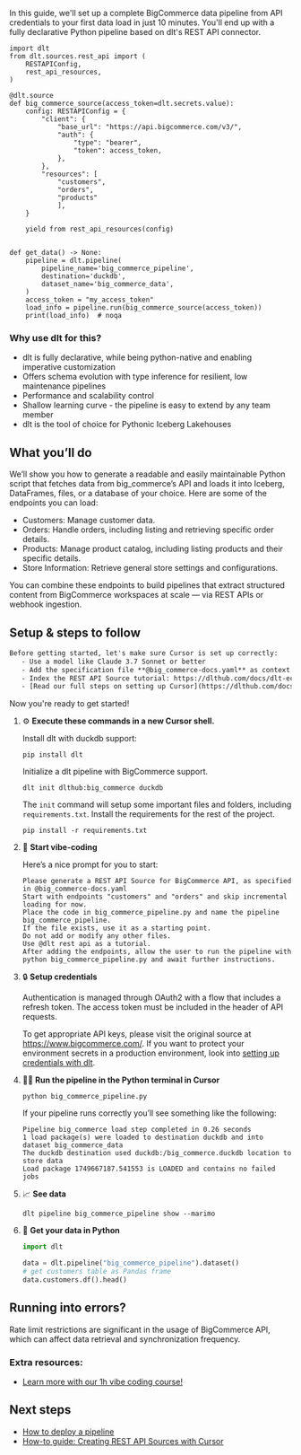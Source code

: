 In this guide, we'll set up a complete BigCommerce data pipeline from API credentials to your first data load in just 10 minutes. You'll end up with a fully declarative Python pipeline based on dlt's REST API connector.

```python-outcome
import dlt
from dlt.sources.rest_api import (
    RESTAPIConfig,
    rest_api_resources,
)

@dlt.source
def big_commerce_source(access_token=dlt.secrets.value):
    config: RESTAPIConfig = {
        "client": {
            "base_url": "https://api.bigcommerce.com/v3/",
            "auth": {
                "type": "bearer",
                "token": access_token,
            },
        },
        "resources": [
            "customers",
            "orders",
            "products"
            ],
    }

    yield from rest_api_resources(config)


def get_data() -> None:
    pipeline = dlt.pipeline(
        pipeline_name='big_commerce_pipeline',
        destination='duckdb',
        dataset_name='big_commerce_data', 
    )
    access_token = "my_access_token"
    load_info = pipeline.run(big_commerce_source(access_token))
    print(load_info)  # noqa
```

### Why use dlt for this?

- dlt is fully declarative, while being python-native and enabling imperative customization
- Offers schema evolution with type inference for resilient, low maintenance pipelines
- Performance and scalability control
- Shallow learning curve - the pipeline is easy to extend by any team member
- dlt is the tool of choice for Pythonic Iceberg Lakehouses

## What you’ll do

We’ll show you how to generate a readable and easily maintainable Python script that fetches data from big_commerce’s API and loads it into Iceberg, DataFrames, files, or a database of your choice. Here are some of the endpoints you can load:

- Customers: Manage customer data.
- Orders: Handle orders, including listing and retrieving specific order details.
- Products: Manage product catalog, including listing products and their specific details.
- Store Information: Retrieve general store settings and configurations.

You can combine these endpoints to build pipelines that extract structured content from BigCommerce workspaces at scale — via REST APIs or webhook ingestion.

## Setup & steps to follow

```default
Before getting started, let's make sure Cursor is set up correctly:
   - Use a model like Claude 3.7 Sonnet or better
   - Add the specification file **@big_commerce-docs.yaml** as context
   - Index the REST API Source tutorial: https://dlthub.com/docs/dlt-ecosystem/verified-sources/rest_api/ and add it to context as **@dlt rest api**
   - [Read our full steps on setting up Cursor](https://dlthub.com/docs/dlt-ecosystem/llm-tooling/cursor-restapi#23-configuring-cursor-with-documentation)
```

Now you're ready to get started! 

1. ⚙️ **Execute these commands in a new Cursor shell.**
    
    Install dlt with duckdb support:
    ```shell
    pip install dlt
    ```

    Initialize a dlt pipeline with BigCommerce support.
    ```shell
    dlt init dlthub:big_commerce duckdb
    ```

    The `init` command will setup some important files and folders, including `requirements.txt`. Install the requirements for the rest of the project.
    ```shell
    pip install -r requirements.txt
    ```
    
2. 🤠 **Start vibe-coding**
    
    Here’s a nice prompt for you to start: 
    
    ```prompt
    Please generate a REST API Source for BigCommerce API, as specified in @big_commerce-docs.yaml 
    Start with endpoints "customers" and "orders" and skip incremental loading for now. 
    Place the code in big_commerce_pipeline.py and name the pipeline big_commerce_pipeline. 
    If the file exists, use it as a starting point. 
    Do not add or modify any other files. 
    Use @dlt rest api as a tutorial. 
    After adding the endpoints, allow the user to run the pipeline with python big_commerce_pipeline.py and await further instructions.
    ```

    
3. 🔒 **Setup credentials** 
    
    Authentication is managed through OAuth2 with a flow that includes a refresh token. The access token must be included in the header of API requests.
    
    To get appropriate API keys, please visit the original source at https://www.bigcommerce.com/.
    If you want to protect your environment secrets in a production environment, look into [setting up credentials with dlt](https://dlthub.com/docs/walkthroughs/add_credentials).
    
4. 🏃‍♀️ **Run the pipeline in the Python terminal in Cursor**
    
    ```shell
    python big_commerce_pipeline.py
    ```
    
    If your pipeline runs correctly you’ll see something like the following:
    
    ```shell
    Pipeline big_commerce load step completed in 0.26 seconds
    1 load package(s) were loaded to destination duckdb and into dataset big_commerce_data
    The duckdb destination used duckdb:/big_commerce.duckdb location to store data
    Load package 1749667187.541553 is LOADED and contains no failed jobs
    ```
    
5. 📈 **See data**
    
    ```shell
    dlt pipeline big_commerce_pipeline show --marimo
    ```
    
6. 🐍 **Get your data in Python**
    
    ```python
    import dlt

   data = dlt.pipeline("big_commerce_pipeline").dataset()
   # get customers table as Pandas frame
   data.customers.df().head()
    ```

## Running into errors?

Rate limit restrictions are significant in the usage of BigCommerce API, which can affect data retrieval and synchronization frequency.

### Extra resources:

- [Learn more with our 1h vibe coding course!](https://www.youtube.com/watch?v=GGid70rnJuM)

## Next steps

- [How to deploy a pipeline](https://dlthub.com/docs/walkthroughs/deploy-a-pipeline)
- [How-to guide: Creating REST API Sources with Cursor](https://dlthub.com/docs/dlt-ecosystem/llm-tooling/cursor-restapi)